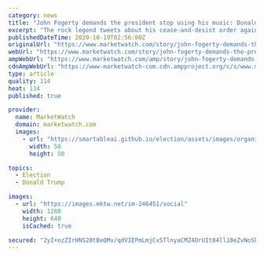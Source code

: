 ```yaml
---
category: news
title: "John Fogerty demands the president stop using his music: Donald Trump IS the ‘fortunate son’"
excerpt: "The rock legend tweets about his cease-and-desist order against President Trump, who regularly plays the classic Creedence Clearwater Revival anti-war"
publishedDateTime: 2020-10-19T02:56:00Z
originalUrl: "https://www.marketwatch.com/story/john-fogerty-demands-the-president-stop-using-his-music-trump-is-the-fortunate-son-11603071672?mod=home-page"
webUrl: "https://www.marketwatch.com/story/john-fogerty-demands-the-president-stop-using-his-music-trump-is-the-fortunate-son-11603071672?mod=home-page"
ampWebUrl: "https://www.marketwatch.com/amp/story/john-fogerty-demands-the-president-stop-using-his-music-trump-is-the-fortunate-son-11603071672"
cdnAmpWebUrl: "https://www-marketwatch-com.cdn.ampproject.org/c/s/www.marketwatch.com/amp/story/john-fogerty-demands-the-president-stop-using-his-music-trump-is-the-fortunate-son-11603071672"
type: article
quality: 114
heat: 114
published: true

provider:
  name: MarketWatch
  domain: marketwatch.com
  images:
    - url: "https://smartableai.github.io/election/assets/images/organizations/marketwatch.com-50x50.jpg"
      width: 50
      height: 50

topics:
  - Election
  - Donald Trump

images:
  - url: "https://images.mktw.net/im-246451/social"
    width: 1280
    height: 640
    isCached: true

secured: "2yI+ozZIrHNS20tBeQMv/qdVIEPmLmjCvSTlnyaCMZ4OrUIt84ll10eZvNoSkNE0UK4qntoQvKJKeLCs8k4tVhGMWnDAC7qa/C4BdROo3Vr3v7Vc10N0KGfgRRY1my2Yb/SjK6SF9x/i2KRLTBTWerswKjD31L9xoOpsBLwGd6YcsWVbTM3nBiZ4f5DlGUSAj9k5/36oKzg73DZm2cmcb91167Q0NIXEx4oJZH0E+ZKud/TW05TPzDIOHfvQ6e8U2LtZEm0RxGZk9UmDOI3adr0tqAprTTEh1I/b7ZUfB5S+DMY+m7Y57U5r8Gqer+E2BP+7UgYzPKvz0BWSBLia18k2deBMDA2i6CLzgj9jmb4=;BSaSHILYCUUavQ+v2rayVQ=="
---
```



